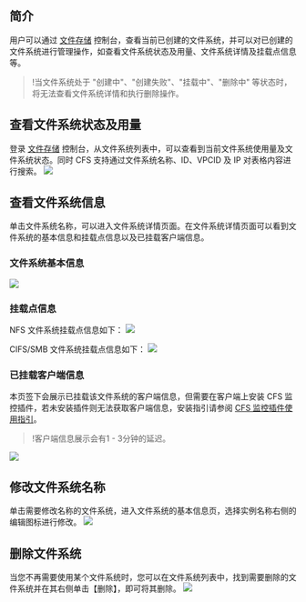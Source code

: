 ## 简介
用户可以通过 [文件存储](https://console.cloud.tencent.com/cfs) 控制台，查看当前已创建的文件系统，并可以对已创建的文件系统进行管理操作，如查看文件系统状态及用量、文件系统详情及挂载点信息等。

>!当文件系统处于 "创建中"、"创建失败"、"挂载中"、"删除中" 等状态时，将无法查看文件系统详情和执行删除操作。

## 查看文件系统状态及用量
登录 [文件存储](https://console.cloud.tencent.com/cfs) 控制台，从文件系统列表中，可以查看到当前文件系统使用量及文件系统状态。同时 CFS 支持通过文件系统名称、ID、VPCID 及 IP 对表格内容进行搜索。
![](https://main.qcloudimg.com/raw/a692fcb6a702da22ee64333a3cd0608e.png)


## 查看文件系统信息
单击文件系统名称，可以进入文件系统详情页面。在文件系统详情页面可以看到文件系统的基本信息和挂载点信息以及已挂载客户端信息。

### 文件系统基本信息
![](https://main.qcloudimg.com/raw/2c024eddd8293fd24a124e4908cf15a5.png)

### 挂载点信息
NFS 文件系统挂载点信息如下：
![](https://main.qcloudimg.com/raw/63f4f76c4f826f673aa009310fdf633c.png)

CIFS/SMB 文件系统挂载点信息如下：
![](https://main.qcloudimg.com/raw/33bfc3d0d7bae66c41fe0aa5cb0b0f16.png)

### 已挂载客户端信息
本页签下会展示已挂载该文件系统的客户端信息，但需要在客户端上安装 CFS 监控插件，若未安装插件则无法获取客户端信息，安装指引请参阅 [CFS 监控插件使用指引](https://cloud.tencent.com/document/product/582/34307)。
>!客户端信息展示会有1 - 3分钟的延迟。

![](https://main.qcloudimg.com/raw/6263c3584eff9d246bbb22d130630730.png)

## 修改文件系统名称
单击需要修改名称的文件系统，进入文件系统的基本信息页，选择实例名称右侧的编辑图标进行修改。
![](https://main.qcloudimg.com/raw/788dde5826205134b61d5524a4f9a1d2.png)

## 删除文件系统
当您不再需要使用某个文件系统时，您可以在文件系统列表中，找到需要删除的文件系统并在其右侧单击【删除】，即可将其删除。
![](https://main.qcloudimg.com/raw/853a695b37f82cf4fcc2c9eaf60933a9.png)

